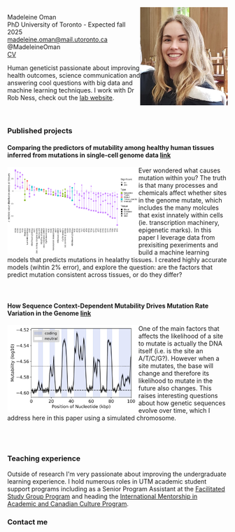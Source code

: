 
<img align="right" src="portrait.jpg" width="200">

Madeleine Oman \
PhD University of Toronto - Expected fall 2025 \
madeleine.oman@mail.utoronto.ca\
@MadeleineOman\
[CV](Madeleine_Oman_CV.pdf) 

Human geneticist passionate about improving health outcomes, science communication and answering cool questions with big data and machine learning techniques. I work with Dr Rob Ness, check out the [lab website](https://ness.bio/). 
<br />
<br />
<br />


### Published projects 

#### Comparing the predictors of mutability among healthy human tissues inferred from mutations in single-cell genome data [link](https://academic.oup.com/genetics/article/229/3/iyae215/8015402?login=true) 
<img align="left" src="coefViolinPlot_all_tStatDev_fullModel_fullData_onlySign.png" width="300">
Ever wondered what causes mutation within you? The truth is that many processes and chemicals affect whether sites in the genome mutate, which includes the many molcules that exist innately within cells  (ie. transcription machinery, epigenetic marks). In this paper I leverage data from prexisiting pexeriments and build a machine learning models that predicts mutations in healathy tissues. I created highly accurate models (wihtin 2% error), and explore the question: are the factors that predict mutation consistent across tissues, or do they differ? 
<br />
<br />
<br />

#### How Sequence Context-Dependent Mutability Drives Mutation Rate Variation in the Genome  [link](https://academic.oup.com/genetics/article-lookup/doi/10.1093/genetics/iyae215)
<img align="left" src="Sliding_2022_01_10_14_23_16_Finalized_avCodingNonCoding_log10_200000_highres_PosterSMBE.jpg" width="300">
One of the main factors that affects the likelihood of a site to mutate is actually the DNA itself (i.e. is the site an A/T/C/G?). However when a site mutates, the base will change and therefore its likelihood to mutate in the future also changes. This raises interesting questions about how genetic sequences evolve over time, which I address here in this paper using a simulated chromosome. 
<br />
<br />
<br />
<br />

### Teaching experience 
Outside of research I'm very passionate about improving the undergraduate learning experience. I hold numerous roles in UTM academic student support programs including as a Senior Program Assistant at the [Facilitated Study Group Program](https://www.utm.utoronto.ca/asc/facilitated-study-groups-fsgs) and heading the [International Mentorship in Academic and Canadian Culture Program](https://www.utm.utoronto.ca/language-studies/experiential-learning/imacc). 




### Contact me 

